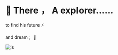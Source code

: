 # 👋 There ，  A explorer......

to find  his  future   ⚡
 
and dream；        🔭

![is](https://files.superbed.cn/images/658f890bc458853aeff7cd4f.jpg)

 

